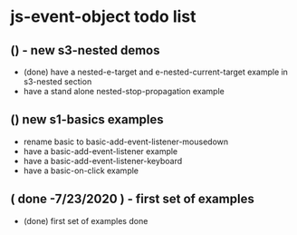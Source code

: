 # js-event-object todo list


## () - new s3-nested demos
* (done) have a nested-e-target and e-nested-current-target example in s3-nested section
* have a stand alone nested-stop-propagation example

## () new s1-basics examples
* rename basic to basic-add-event-listener-mousedown
* have a basic-add-event-listener example
* have a basic-add-event-listener-keyboard
* have a basic-on-click example

## ( done -7/23/2020 ) - first set of examples
* (done) first set of examples done